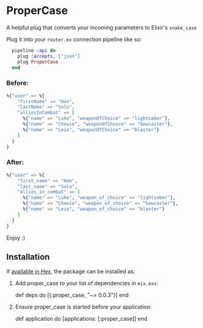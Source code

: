 # ProperCase

A helpful plug that converts your incoming parameters to
 Elixir's `snake_case`

 Plug it into your `router.ex` connection pipeline like so:

```elixir
  pipeline :api do
    plug :accepts, ["json"]
    plug ProperCase
  end
```


### Before:

```elixir
%{"user" => %{
    "firstName" => "Han",
    "lastName" => "Solo",
    "alliesInCombat" => [
      %{"name" => "Luke", "weaponOfChoice" => "lightsaber"},
      %{"name" => "Chewie", "weaponOfChoice" => "bowcaster"},
      %{"name" => "Leia", "weaponOfChoice" => "blaster"}
    ] 
  }
} 
```

### After: 

```elixir
%{"user" => %{
    "first_name" => "Han",
    "last_name" => "Solo",
    "allies_in_combat" => [
      %{"name" => "Luke", "weapon_of_choice" => "lightsaber"},
      %{"name" => "Chewie", "weapon_of_choice" => "bowcaster"},
      %{"name" => "Leia", "weapon_of_choice" => "blaster"}
    ]
  }
}
```

Enjoy :)

## Installation

If [available in Hex](https://hex.pm/docs/publish), the package can be installed as:

  1. Add proper_case to your list of dependencies in `mix.exs`:

        def deps do
          [{:proper_case, "~> 0.0.3"}]
        end

  2. Ensure proper_case is started before your application:

        def application do
          [applications: [:proper_case]]
        end

